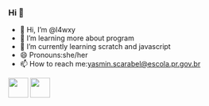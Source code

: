 
### Hi 👋

- 👋 Hi, I’m @l4wxy
- 👀 I’m learning more about program
- 🌱 I’m currently learning scratch and javascript
- 😄 Pronouns:she/her
- 📫 How to reach me:yasmin.scarabel@escola.pr.gov.br

<img src="https://cdn.jsdelivr.net/gh/devicons/devicon/icons/java/java-original.svg" width="40" height="40"/> <img src="https://cdn.jsdelivr.net/gh/devicons/devicon/icons/linux/linux-original.svg" width="40" height="40"/>
          

<!---
l4wxy/l4wxy is a ✨ special ✨ repository because its `README.md` (this file) appears on your GitHub profile.
You can click the Preview link to take a look at your changes.
--->
